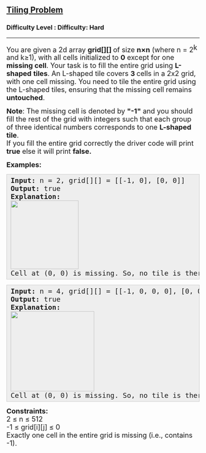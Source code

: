 <h2><a href="https://www.geeksforgeeks.org/problems/tiling-problem/1?page=1&difficulty=Hard&status=unsolved&sortBy=submissions">Tiling Problem</a></h2><h3>Difficulty Level : Difficulty: Hard</h3><hr><div class="problems_problem_content__Xm_eO"><p><span style="font-size: 18px;">You are given a 2d array <strong>grid[][] </strong>of size <strong>n×n</strong>&nbsp;(where n = 2</span><sup style="font-size: 18px;">k</sup><span style="font-size: 18px;"><span style="font-size: 18px;"> and k≥1), with all cells initialized to <strong>0</strong> except for one <strong>missing cell</strong>.&nbsp;Your task is to fill the entire grid using <strong>L-shaped</strong> <strong>tiles</strong>. An L-shaped tile covers </span><strong style="font-size: 18px;">3 </strong><span style="font-size: 18px;">cells in a 2x2 grid, with one cell missing. You need to tile the entire grid using the L-shaped tiles, ensuring that the missing cell remains </span><strong style="font-size: 18px;">untouched</strong><span style="font-size: 18px;">.</span></span></p>
<p><span style="font-size: 18px;"><strong>Note</strong>: The missing cell is denoted by <strong>"-1"</strong> and you should fill the rest of the grid with integers such that each group of three identical numbers corresponds to one <strong>L-shaped tile</strong>.<br>If you fill the entire grid correctly the driver code will print<strong> true</strong> else it will print <strong>false.</strong></span></p>
<p><span style="font-size: 18px;"><strong>Examples:</strong></span></p>
<pre style="--darkreader-inline-bgcolor: #222426; --darkreader-inline-bgimage: initial; --darkreader-inline-border-bottom: #3e4446; --darkreader-inline-border-left: #3e4446; --darkreader-inline-border-right: #3e4446; --darkreader-inline-border-top: #3e4446; background: #eeeeee; border: 1px solid #cccccc; padding: 5px 10px;"><span style="font-size: 18px;"><strong>Input: </strong>n = 2, grid[][] = [[-1, 0], [0, 0]]<br><strong>Output: </strong>true<br><strong>Explanation:<br><img src="https://media.geeksforgeeks.org/img-practice/prod/addEditProblem/problem_desc/Web/Other/blobid0_1745560390.jpg" width="177" height="179"><br></strong>Cell at (0, 0) is missing. So, no tile is there. In the remaining three positions, a tile is placed with its number as 1.</span></pre>
<pre style="--darkreader-inline-bgcolor: #222426; --darkreader-inline-bgimage: initial; --darkreader-inline-border-bottom: #3e4446; --darkreader-inline-border-left: #3e4446; --darkreader-inline-border-right: #3e4446; --darkreader-inline-border-top: #3e4446; background: #eeeeee; border: 1px solid #cccccc; padding: 5px 10px;"><span style="font-size: 18px;"><strong>Input: </strong>n = 4, grid[][] = [[-1, 0, 0, 0], [0, 0, 0, 0], [0, 0, 0, 0], [0, 0, 0, 0]]<br><strong>Output: </strong>true<strong>
Explanation:<br><img src="https://media.geeksforgeeks.org/img-practice/prod/addEditProblem/problem_desc/Web/Other/blobid1_1745560441.jpg" width="218" height="209"><br></strong>Cell at (0, 0) is missing. So, no tile is there. All the remaining cells are filled with numbers 1, 2, 3, 4 and 5 such that each group of three identical numbers forms a valid L-shaped tile.</span></pre>
<p><span style="font-size: 18px;"><strong style="font-size: 18px;">Constraints:</strong><br><span style="font-size: 18px;">2 ≤ n ≤ 512</span><br><span style="font-size: 18px;">-1 ≤ grid[i][j] ≤ 0</span><br><span style="font-size: 18px;">Exactly one cell in the entire grid is missing (i.e., contains -1).</span></span></p></div>